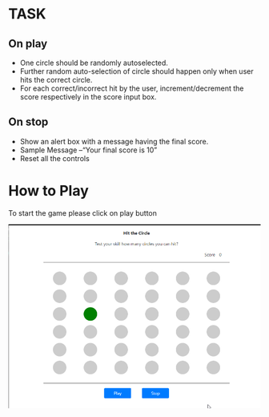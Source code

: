 # TASK
## On play 

<ul>

<li> One circle should be randomly autoselected. 
<li> Further random auto-selection of circle should happen only when user hits the correct circle.  
<li> For each correct/incorrect hit by the user, increment/decrement the score respectively in the score input box.
</ul>

## On stop 
<ul>
<li> Show an alert box with a message having the final score.  
<li> Sample Message –“Your final score is 10” 
<li> Reset all the controls
</ul>

# How to Play
To start the game please click on play button

![](Hit-the-circle.gif)

